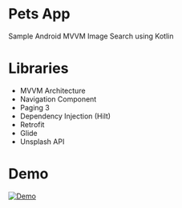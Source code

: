 # Pets App
Sample Android MVVM Image Search using Kotlin

# Libraries
- MVVM Architecture
- Navigation Component
- Paging 3
- Dependency Injection (Hilt)
- Retrofit
- Glide
- Unsplash API

# Demo
[![Demo](https://i.ibb.co/5Yypx1C/Device-2021-05-01-223147.png)](https://www.youtube.com/watch?v=W7NE-EX4eNw "Demo")